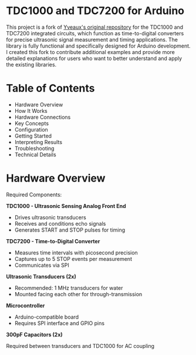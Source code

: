 # TDC1000 and TDC7200 for Arduino
This project is a fork of [Yveaux's original repository](https://github.com/Yveaux/TDC1000) for the TDC1000 and TDC7200 integrated circuits, which function as time-to-digital converters for precise ultrasonic signal measurement and timing applications. The library is fully functional and specifically designed for Arduino development.
I created this fork to contribute additional examples and provide more detailed explanations for users who want to better understand and apply the existing libraries.

# Table of Contents
- Hardware Overview
- How It Works
- Hardware Connections
- Key Concepts
- Configuration
- Getting Started
- Interpreting Results
- Troubleshooting
- Technical Details

# Hardware Overview
Required Components:

**TDC1000 - Ultrasonic Sensing Analog Front End**

- Drives ultrasonic transducers
- Receives and conditions echo signals
- Generates START and STOP pulses for timing

**TDC7200 - Time-to-Digital Converter**

- Measures time intervals with picosecond precision
- Captures up to 5 STOP events per measurement
- Communicates via SPI

**Ultrasonic Transducers (2x)**

- Recommended: 1 MHz transducers for water
- Mounted facing each other for through-transmission


**Microcontroller**

- Arduino-compatible board
- Requires SPI interface and GPIO pins


**300pF Capacitors (2x)**

Required between transducers and TDC1000 for AC coupling
